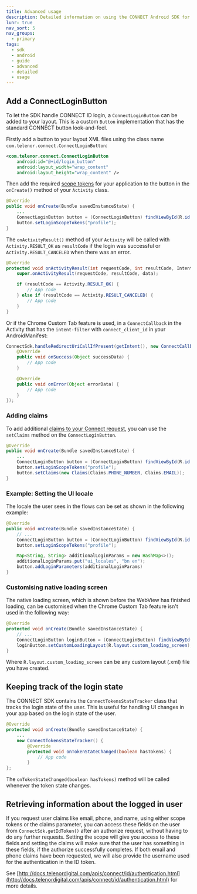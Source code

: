 ```yaml
---
title: Advanced usage
description: Detailed information on using the CONNECT Android SDK for integration.
lunr: true
nav_sort: 5
nav_groups:
  - primary
tags:
  - sdk
  - android
  - guide
  - advanced
  - detailed
  - usage
---
```


## Add a ConnectLoginButton

To let the SDK handle CONNECT ID login, a `ConnectLoginButton` can be added to your layout. This is
a custom `Button` implementation that has the standard CONNECT button look-and-feel.

Firstly add a button to your layout XML files using the class name
`com.telenor.connect.ConnectLoginButton`:

```xml
<com.telenor.connect.ConnectLoginButton
    android:id="@+id/login_button"
    android:layout_width="wrap_content"
    android:layout_height="wrap_content" />
```

Then add the required [scope tokens](http://docs.telenordigital.com/connect/id/scope.html) for your
application to the button in the `onCreate()` method of your `Activity` class.

```java
@Override
public void onCreate(Bundle savedInstanceState) {
    ...
    ConnectLoginButton button = (ConnectLoginButton) findViewById(R.id.login_button);
    button.setLoginScopeTokens("profile");
}
```

The `onActivityResult()` method of your `Activity` will be called with `Activity.RESULT_OK` as
`resultCode` if the login was successful or `Activity.RESULT_CANCELED` when there was an error.

```java
@Override
protected void onActivityResult(int requestCode, int resultCode, Intent data) {
    super.onActivityResult(requestCode, resultCode, data);

    if (resultCode == Activity.RESULT_OK) {
        // App code
    } else if (resultCode == Activity.RESULT_CANCELED) {
        // App code
    }
}

```

Or if the Chrome Custom Tab feature is used, in a `ConnectCallback` in the Activity that has the `intent-filter` with `connect_client_id` in your AndroidManifest:
```java
ConnectSdk.handleRedirectUriCallIfPresent(getIntent(), new ConnectCallback() {
    @Override
    public void onSuccess(Object successData) {
        // App code
    }

    @Override
    public void onError(Object errorData) {
        // App code
    }
});

```

### Adding claims

To add additional [claims to your Connect request](http://docs.telenordigital.com/apis/connect/id/authentication.html#authorization-server-user-authorization), you can use the `setClaims` method on the `ConnectLoginButton`.

```java
@Override
public void onCreate(Bundle savedInstanceState) {
    ...
    ConnectLoginButton button = (ConnectLoginButton) findViewById(R.id.login_button);
    button.setLoginScopeTokens("profile");
    button.setClaims(new Claims(Claims.PHONE_NUMBER, Claims.EMAIL));
}
```

### Example: Setting the UI locale
The locale the user sees in the flows can be set as shown in the following example:

```java
@Override
public void onCreate(Bundle savedInstanceState) {
    // ...
    ConnectLoginButton button = (ConnectLoginButton) findViewById(R.id.login_button);
    button.setLoginScopeTokens("profile");

    Map<String, String> additionalLoginParams = new HashMap<>();
    additionalLoginParams.put("ui_locales", "bn en");
    button.addLoginParameters(additionalLoginParams)
}
```

### Customising native loading screen
The native loading screen, which is shown before the WebView has finished loading, can be customised when the Chrome Custom Tab feature isn't used in the following way:

```java
@Override
protected void onCreate(Bundle savedInstanceState) {
    // ...
    ConnectLoginButton loginButton = (ConnectLoginButton) findViewById(R.id.login_button);
    loginButton.setCustomLoadingLayout(R.layout.custom_loading_screen);
}
```

Where `R.layout.custom_loading_screen` can be any custom layout (.xml) file you have created.

## Keeping track of the login state

The CONNECT SDK contains the `ConnectTokensStateTracker` class that tracks the login
state of the user. This is useful for handling UI changes in your app based on the login state of the user.

```java
@Override
protected void onCreate(Bundle savedInstanceState) {
    ...
    new ConnectTokensStateTracker() {
        @Override
        protected void onTokenStateChanged(boolean hasTokens) {
            // App code
        }
};
```

The `onTokenStateChanged(boolean hasTokens)` method will be called whenever the token state changes.

## Retrieving information about the logged in user

If you request user claims like email, phone, and name, using either scope tokens or the claims parameter, you can access these fields on the user from `ConnectSdk.getIdToken()` after an authorize request, without having to do any further requests. Setting the scope will give you access to these fields and setting the claims will make sure that the user has something in these fields, if the authorize successfully completes. If both email and phone claims have been requested, we will also provide the username used for the authentication in the ID token.

See [http://docs.telenordigital.com/apis/connect/id/authentication.html](http://docs.telenordigital.com/apis/connect/id/authentication.html) for more details.
